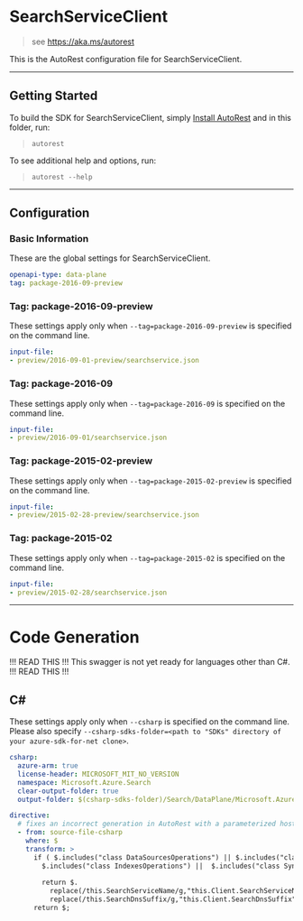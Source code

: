 # SearchServiceClient
    
> see https://aka.ms/autorest

This is the AutoRest configuration file for SearchServiceClient.


---
## Getting Started 

To build the SDK for SearchServiceClient, simply [Install AutoRest](https://aka.ms/autorest/install) and in this folder, run:

> `autorest`

To see additional help and options, run:

> `autorest --help`
---

## Configuration

### Basic Information 
These are the global settings for SearchServiceClient.

``` yaml
openapi-type: data-plane
tag: package-2016-09-preview
```

### Tag: package-2016-09-preview

These settings apply only when `--tag=package-2016-09-preview` is specified on the command line.

``` yaml $(tag) == 'package-2016-09-preview'
input-file:
- preview/2016-09-01-preview/searchservice.json
```

### Tag: package-2016-09

These settings apply only when `--tag=package-2016-09` is specified on the command line.

``` yaml $(tag) == 'package-2016-09'
input-file:
- preview/2016-09-01/searchservice.json
```
 
### Tag: package-2015-02-preview

These settings apply only when `--tag=package-2015-02-preview` is specified on the command line.

``` yaml $(tag) == 'package-2015-02-preview'
input-file:
- preview/2015-02-28-preview/searchservice.json
```

### Tag: package-2015-02

These settings apply only when `--tag=package-2015-02` is specified on the command line.

``` yaml $(tag) == 'package-2015-02'
input-file:
- preview/2015-02-28/searchservice.json
```

---
# Code Generation

!!! READ THIS !!!
This swagger is not yet ready for languages other than C#.
!!! READ THIS !!!


## C# 

These settings apply only when `--csharp` is specified on the command line.
Please also specify `--csharp-sdks-folder=<path to "SDKs" directory of your azure-sdk-for-net clone>`.

``` yaml $(csharp)
csharp:
  azure-arm: true
  license-header: MICROSOFT_MIT_NO_VERSION
  namespace: Microsoft.Azure.Search
  clear-output-folder: true
  output-folder: $(csharp-sdks-folder)/Search/DataPlane/Microsoft.Azure.Search.Service/Generated

directive: 
  # fixes an incorrect generation in AutoRest with a parameterized host and both client and operation groups that use it.
  - from: source-file-csharp
    where: $
    transform: >
      if ( $.includes("class DataSourcesOperations") || $.includes("class IndexersOperations") || 
        $.includes("class IndexesOperations") ||  $.includes("class SynonymMapsOperations") ) 
        
        return $.
          replace(/this.SearchServiceName/g,"this.Client.SearchServiceName").
          replace(/this.SearchDnsSuffix/g,"this.Client.SearchDnsSuffix");
      return $;  
```
